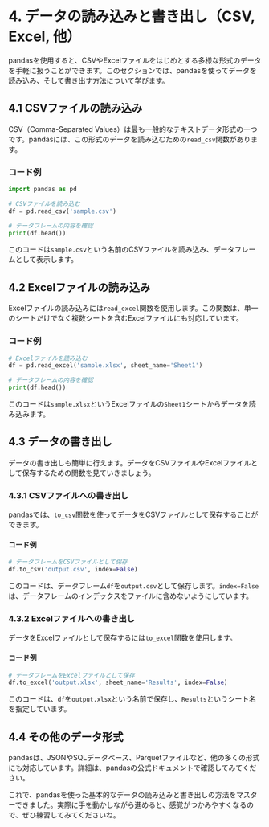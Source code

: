 # 4. データの読み込みと書き出し（CSV, Excel, 他）

pandasを使用すると、CSVやExcelファイルをはじめとする多様な形式のデータを手軽に扱うことができます。このセクションでは、pandasを使ってデータを読み込み、そして書き出す方法について学びます。

## 4.1 CSVファイルの読み込み

CSV（Comma-Separated Values）は最も一般的なテキストデータ形式の一つです。pandasには、この形式のデータを読み込むための`read_csv`関数があります。

### コード例

```python
import pandas as pd

# CSVファイルを読み込む
df = pd.read_csv('sample.csv')

# データフレームの内容を確認
print(df.head())
```

このコードは`sample.csv`という名前のCSVファイルを読み込み、データフレームとして表示します。

## 4.2 Excelファイルの読み込み

Excelファイルの読み込みには`read_excel`関数を使用します。この関数は、単一のシートだけでなく複数シートを含むExcelファイルにも対応しています。

### コード例

```python
# Excelファイルを読み込む
df = pd.read_excel('sample.xlsx', sheet_name='Sheet1')

# データフレームの内容を確認
print(df.head())
```

このコードは`sample.xlsx`というExcelファイルの`Sheet1`シートからデータを読み込みます。

## 4.3 データの書き出し

データの書き出しも簡単に行えます。データをCSVファイルやExcelファイルとして保存するための関数を見ていきましょう。

### 4.3.1 CSVファイルへの書き出し

pandasでは、`to_csv`関数を使ってデータをCSVファイルとして保存することができます。

#### コード例

```python
# データフレームをCSVファイルとして保存
df.to_csv('output.csv', index=False)
```

このコードは、データフレーム`df`を`output.csv`として保存します。`index=False`は、データフレームのインデックスをファイルに含めないようにしています。

### 4.3.2 Excelファイルへの書き出し

データをExcelファイルとして保存するには`to_excel`関数を使用します。

#### コード例

```python
# データフレームをExcelファイルとして保存
df.to_excel('output.xlsx', sheet_name='Results', index=False)
```

このコードは、`df`を`output.xlsx`という名前で保存し、`Results`というシート名を指定しています。

## 4.4 その他のデータ形式

pandasは、JSONやSQLデータベース、Parquetファイルなど、他の多くの形式にも対応しています。詳細は、pandasの公式ドキュメントで確認してみてください。

これで、pandasを使った基本的なデータの読み込みと書き出しの方法をマスターできました。実際に手を動かしながら進めると、感覚がつかみやすくなるので、ぜひ練習してみてくださいね。
